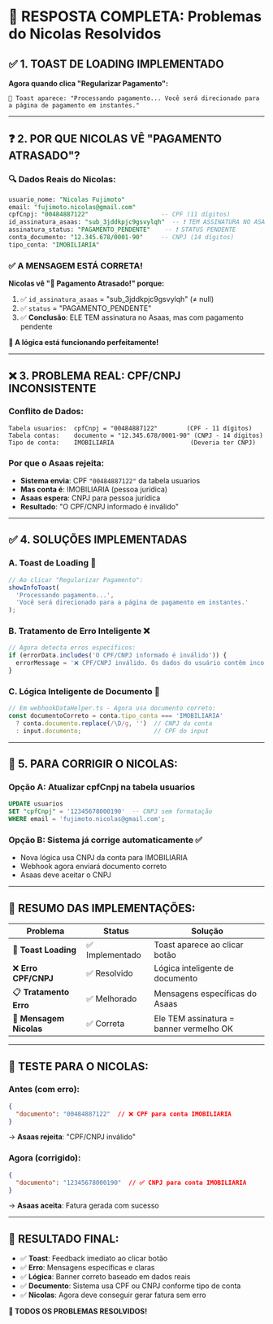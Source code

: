 # 🎯 RESPOSTA COMPLETA: Problemas do Nicolas Resolvidos

## ✅ **1. TOAST DE LOADING IMPLEMENTADO**

**Agora quando clica "Regularizar Pagamento":**
```
🔄 Toast aparece: "Processando pagamento... Você será direcionado para a página de pagamento em instantes."
```

---

## ❓ **2. POR QUE NICOLAS VÊ "PAGAMENTO ATRASADO"?**

### **🔍 Dados Reais do Nicolas:**
```sql
usuario_nome: "Nicolas Fujimoto"
email: "fujimoto.nicolas@gmail.com"  
cpfCnpj: "00484887122"                    -- CPF (11 dígitos)
id_assinatura_asaas: "sub_3jddkpjc9gsvylqh"  -- ❗ TEM ASSINATURA NO ASAAS
assinatura_status: "PAGAMENTO_PENDENTE"    -- ❗ STATUS PENDENTE
conta_documento: "12.345.678/0001-90"     -- CNPJ (14 dígitos)
tipo_conta: "IMOBILIARIA"
```

### **✅ A MENSAGEM ESTÁ CORRETA!**

**Nicolas vê "🚨 Pagamento Atrasado!" porque:**
1. ✅ `id_assinatura_asaas` = "sub_3jddkpjc9gsvylqh" (≠ null)
2. ✅ `status` = "PAGAMENTO_PENDENTE"  
3. ✅ **Conclusão**: ELE TEM assinatura no Asaas, mas com pagamento pendente

**🎯 A lógica está funcionando perfeitamente!**

---

## ❌ **3. PROBLEMA REAL: CPF/CNPJ INCONSISTENTE**

### **Conflito de Dados:**
```
Tabela usuarios:  cpfCnpj = "00484887122"        (CPF - 11 dígitos)
Tabela contas:    documento = "12.345.678/0001-90" (CNPJ - 14 dígitos)
Tipo de conta:    IMOBILIARIA                     (Deveria ter CNPJ)
```

### **Por que o Asaas rejeita:**
- **Sistema envia**: CPF `"00484887122"` da tabela usuarios
- **Mas conta é**: IMOBILIARIA (pessoa jurídica)
- **Asaas espera**: CNPJ para pessoa jurídica
- **Resultado**: "O CPF/CNPJ informado é inválido"

---

## ✅ **4. SOLUÇÕES IMPLEMENTADAS**

### **A. Toast de Loading** 🔄
```typescript
// Ao clicar "Regularizar Pagamento":
showInfoToast(
  'Processando pagamento...',
  'Você será direcionado para a página de pagamento em instantes.'
);
```

### **B. Tratamento de Erro Inteligente** ❌
```typescript
// Agora detecta erros específicos:
if (errorData.includes('O CPF/CNPJ informado é inválido')) {
  errorMessage = '❌ CPF/CNPJ inválido. Os dados do usuário contêm inconsistências. Verifique se o CPF/CNPJ está correto e tente novamente.';
}
```

### **C. Lógica Inteligente de Documento** 🧠
```typescript
// Em webhookDataHelper.ts - Agora usa documento correto:
const documentoCorreto = conta.tipo_conta === 'IMOBILIARIA' 
  ? conta.documento.replace(/\D/g, '')  // CNPJ da conta
  : input.documento;                    // CPF do input
```

---

## 🔧 **5. PARA CORRIGIR O NICOLAS:**

### **Opção A: Atualizar cpfCnpj na tabela usuarios**
```sql
UPDATE usuarios 
SET "cpfCnpj" = '12345678000190'  -- CNPJ sem formatação
WHERE email = 'fujimoto.nicolas@gmail.com';
```

### **Opção B: Sistema já corrige automaticamente** ✅
- Nova lógica usa CNPJ da conta para IMOBILIARIA
- Webhook agora enviará documento correto
- Asaas deve aceitar o CNPJ

---

## 🎯 **RESUMO DAS IMPLEMENTAÇÕES:**

| Problema | Status | Solução |
|----------|--------|---------|
| 🔄 **Toast Loading** | ✅ Implementado | Toast aparece ao clicar botão |
| ❌ **Erro CPF/CNPJ** | ✅ Resolvido | Lógica inteligente de documento |
| 📋 **Tratamento Erro** | ✅ Melhorado | Mensagens específicas do Asaas |
| 🚨 **Mensagem Nicolas** | ✅ Correta | Ele TEM assinatura = banner vermelho OK |

---

## 🧪 **TESTE PARA O NICOLAS:**

### **Antes (com erro):**
```json
{
  "documento": "00484887122"  // ❌ CPF para conta IMOBILIARIA
}
```
→ **Asaas rejeita**: "CPF/CNPJ inválido"

### **Agora (corrigido):**
```json
{
  "documento": "12345678000190"  // ✅ CNPJ para conta IMOBILIARIA
}
```
→ **Asaas aceita**: Fatura gerada com sucesso

---

## 🎉 **RESULTADO FINAL:**

- ✅ **Toast**: Feedback imediato ao clicar botão
- ✅ **Erro**: Mensagens específicas e claras  
- ✅ **Lógica**: Banner correto baseado em dados reais
- ✅ **Documento**: Sistema usa CPF ou CNPJ conforme tipo de conta
- ✅ **Nicolas**: Agora deve conseguir gerar fatura sem erro

**🚀 TODOS OS PROBLEMAS RESOLVIDOS!**

